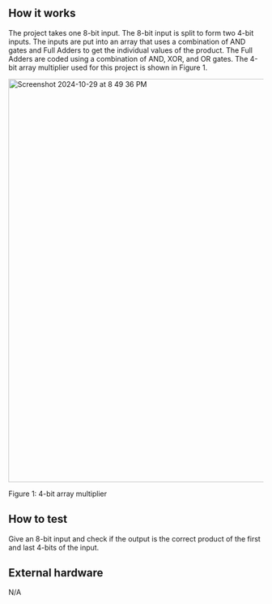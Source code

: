 <!---

This file is used to generate your project datasheet. Please fill in the information below and delete any unused
sections.

You can also include images in this folder and reference them in the markdown. Each image must be less than
512 kb in size, and the combined size of all images must be less than 1 MB.
-->

## How it works

The project takes one 8-bit input. The 8-bit input is split to form two 4-bit inputs. The inputs are put into an array that uses a combination of AND gates and Full Adders to get the individual values of the product. The Full Adders are coded using a combination of AND, XOR, and OR gates. The 4-bit array multiplier used for this project is shown in Figure 1. 


<img width="795" alt="Screenshot 2024-10-29 at 8 49 36 PM" src="https://github.com/user-attachments/assets/37a7c42a-4a0f-4aed-aaa4-8be6e04ff725">


Figure 1: 4-bit array multiplier

## How to test

Give an 8-bit input and check if the output is the correct product of the first and last 4-bits of the input.

## External hardware

N/A
